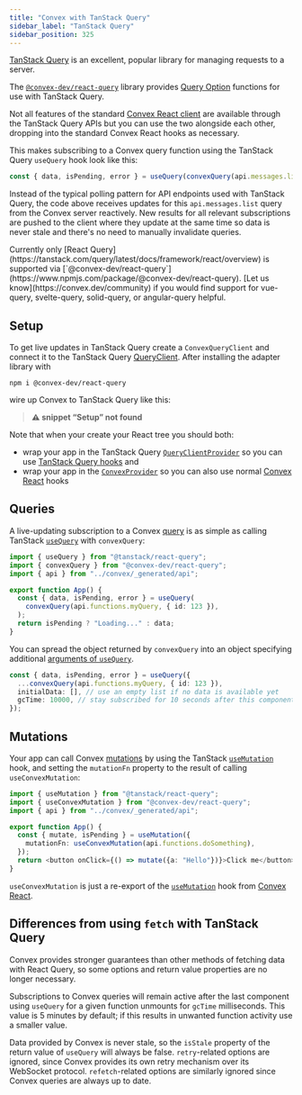 ```yaml
---
title: "Convex with TanStack Query"
sidebar_label: "TanStack Query"
sidebar_position: 325
---
```




[TanStack Query](https://tanstack.com/query/latest) is an excellent, popular
library for managing requests to a server.

The
[`@convex-dev/react-query`](https://www.npmjs.com/package/@convex-dev/react-query)
library provides
[Query Option](https://tanstack.com/query/latest/docs/framework/react/guides/query-options)
functions for use with TanStack Query.

Not all features of the standard [Convex React client](/client/react) are
available through the TanStack Query APIs but you can use the two alongside each
other, dropping into the standard Convex React hooks as necessary.

<BetaAdmonition feature="The TanStack Query adapter" verb="is" />

This makes subscribing to a Convex query function using the TanStack Query
`useQuery` hook look like this:

```ts
const { data, isPending, error } = useQuery(convexQuery(api.messages.list, {}));
```

Instead of the typical polling pattern for API endpoints used with TanStack
Query, the code above receives updates for this `api.messages.list` query from
the Convex server reactively. New results for all relevant subscriptions are
pushed to the client where they update at the same time so data is never stale
and there's no need to manually invalidate queries.

<Admonition type="note" title="Support for other frameworks">
  Currently only [React
  Query](https://tanstack.com/query/latest/docs/framework/react/overview) is
  supported via
  [`@convex-dev/react-query`](https://www.npmjs.com/package/@convex-dev/react-query).
  [Let us know](https://convex.dev/community) if you would find support for
  vue-query, svelte-query, solid-query, or angular-query helpful.
</Admonition>

## Setup

To get live updates in TanStack Query create a `ConvexQueryClient` and connect
it to the TanStack Query
[QueryClient](https://tanstack.com/query/latest/docs/reference/QueryClient).
After installing the adapter library with

```
npm i @convex-dev/react-query
```

wire up Convex to TanStack Query like this:

> **⚠ snippet “Setup” not found**

Note that when your create your React tree you should both:

- wrap your app in the TanStack Query
  [`QueryClientProvider`](https://tanstack.com/query/latest/docs/framework/react/reference/QueryClientProvider)
  so you can use
  [TanStack Query hooks](https://tanstack.com/query/latest/docs/framework/react/reference/useQuery)
  and
- wrap your app in the [`ConvexProvider`](/api/modules/react#convexprovider) so
  you can also use normal [Convex React](/client/react) hooks

## Queries

A live-updating subscription to a Convex [query](/functions/query-functions.mdx)
is as simple as calling TanStack
[`useQuery`](https://tanstack.com/query/latest/docs/framework/react/reference/useQuery)
with `convexQuery`:

```ts
import { useQuery } from "@tanstack/react-query";
import { convexQuery } from "@convex-dev/react-query";
import { api } from "../convex/_generated/api";

export function App() {
  const { data, isPending, error } = useQuery(
    convexQuery(api.functions.myQuery, { id: 123 }),
  );
  return isPending ? "Loading..." : data;
}
```

You can spread the object returned by `convexQuery` into an object specifying
additional
[arguments of `useQuery`](https://tanstack.com/query/latest/docs/framework/react/reference/useQuery).

```ts
const { data, isPending, error } = useQuery({
  ...convexQuery(api.functions.myQuery, { id: 123 }),
  initialData: [], // use an empty list if no data is available yet
  gcTime: 10000, // stay subscribed for 10 seconds after this component unmounts
});
```

## Mutations

Your app can call Convex [mutations](/functions/mutation-functions.mdx) by using
the TanStack
[`useMutation`](https://tanstack.com/query/latest/docs/framework/react/reference/useMutation)
hook, and setting the `mutationFn` property to the result of calling
`useConvexMutation`:

```ts
import { useMutation } from "@tanstack/react-query";
import { useConvexMutation } from "@convex-dev/react-query";
import { api } from "../convex/_generated/api";

export function App() {
  const { mutate, isPending } = useMutation({
    mutationFn: useConvexMutation(api.functions.doSomething),
  });
  return <button onClick={() => mutate({a: "Hello"})}>Click me</button>;
}
```

`useConvexMutation` is just a re-export of the
[`useMutation`](/client/react#editing-data) hook from
[Convex React](/client/react).

## Differences from using `fetch` with TanStack Query

Convex provides stronger guarantees than other methods of fetching data with
React Query, so some options and return value properties are no longer
necessary.

Subscriptions to Convex queries will remain active after the last component
using `useQuery` for a given function unmounts for `gcTime` milliseconds. This
value is 5 minutes by default; if this results in unwanted function activity use
a smaller value.

Data provided by Convex is never stale, so the `isStale` property of the return
value of `useQuery` will always be false. `retry`-related options are ignored,
since Convex provides its own retry mechanism over its WebSocket protocol.
`refetch`-related options are similarly ignored since Convex queries are always
up to date.
